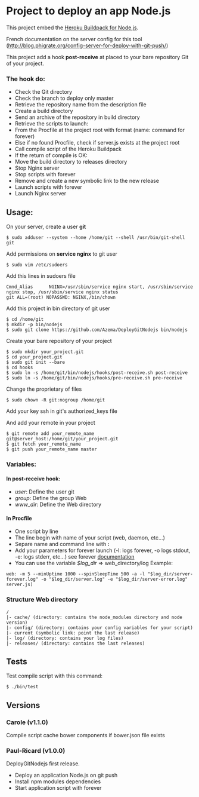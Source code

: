 # Project to deploy an app Node.js
This project embed the [Heroku Buildpack for Node.js](https://github.com/heroku/heroku-buildpack-nodejs).

French documentation on the server config for this tool (http://blog.phigrate.org/config-server-for-deploy-with-git-push/)

This project add a hook **post-receive** at placed to your bare repository Git of your project.
### The hook do:
* Check the Git directory
* Check the branch to deploy only master
* Retrieve the repository name from the description file
* Create a build directory
* Send an archive of the repository in build directory
* Retrieve the scripts to launch:
 * From the Procfile at the project root with format (name: command for forever) 
 * Else if no found Procfile, check if server.js exists at the project root
* Call compile script of the Heroku Buildpack
* If the return of compile is OK:
 * Move the build directory to releases directory
 * Stop Nginx server
 * Stop scripts with forever
 * Remove and create a new symbolic link to the new release
 * Launch scripts with forever
 * Launch Nginx server

## Usage:

On your server, create a user **git**
```
$ sudo adduser --system --home /home/git --shell /usr/bin/git-shell git
```

Add permissions on **service nginx** to git user
```
$ sudo vim /etc/sudoers
```
Add this lines in sudoers file
```
Cmnd_Alias      NGINX=/usr/sbin/service nginx start, /usr/sbin/service nginx stop, /usr/sbin/service nginx status
git ALL=(root) NOPASSWD: NGINX,/bin/chown
```

Add this project in bin directory of git user
```
$ cd /home/git
$ mkdir -p bin/nodejs
$ sudo git clone https://github.com/Azema/DeployGitNodejs bin/nodejs
```

Create your bare repository of your project
```
$ sudo mkdir your_project.git
$ cd your_project.git
$ sudo git init --bare
$ cd hooks
$ sudo ln -s /home/git/bin/nodejs/hooks/post-receive.sh post-receive
$ sudo ln -s /home/git/bin/nodejs/hooks/pre-receive.sh pre-receive
```

Change the proprietary of files
```
$ sudo chown -R git:nogroup /home/git
```

Add your key ssh in git's authorized_keys file

And add your remote in your project
```
$ git remote add your_remote_name git@server_host:/home/git/your_project.git
$ git fetch your_remote_name
$ git push your_remote_name master
```

### Variables:
#### In post-receive hook:
* _user_: Define the user git
* _group_: Define the group Web
* _www_dir_: Define the Web directory

#### In Procfile
* One script by line
* The line begin with name of your script (web, daemon, etc...)
* Separe name and command line with **:**
* Add your parameters for forever launch (-l: logs forever, -o logs stdout, -e: logs stderr, etc...) see forever [documentation](https://github.com/nodejitsu/forever)
* You can use the variable _$log_dir_ => web_directory/log
Example:
```
web: -m 5 --minUptime 1000 --spinSleepTime 500 -a -l "$log_dir/server-forever.log" -o "$log_dir/server.log" -e "$log_dir/server-error.log" server.js) 
```

### Structure Web directory
```
/
|- cache/ (directory: contains the node_modules directory and node version)
|- config/ (directory: contains your config variables for your script)
|- current (symbolic link: point the last release)
|- log/ (directory: contains your log files)
|- releases/ (directory: contains the last releases)
```

## Tests
Test compile script with this command:
```
$ ./bin/test
```

## Versions

### Carole (v1.1.0)

Compile script cache bower components if bower.json file exists

### Paul-Ricard (v1.0.0)

DeployGitNodejs first release.

- Deploy an application Node.js on git push
- Install npm modules dependencies
- Start application script with forever
